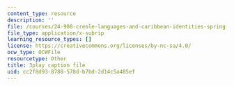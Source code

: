 ```yaml
---
content_type: resource
description: ''
file: /courses/24-908-creole-languages-and-caribbean-identities-spring-2017/cc2f8d938788578db7bd2d14c5a485ef_p8BXCDrYliY.vtt
file_type: application/x-subrip
learning_resource_types: []
license: https://creativecommons.org/licenses/by-nc-sa/4.0/
ocw_type: OCWFile
resourcetype: Other
title: 3play caption file
uid: cc2f8d93-8788-578d-b7bd-2d14c5a485ef
---
```

